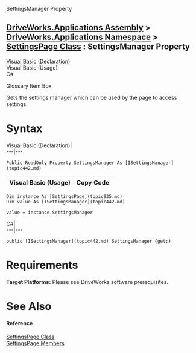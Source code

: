 SettingsManager Property   
  
[DriveWorks.Applications Assembly](topic13.md) > [DriveWorks.Applications Namespace](topic16.md) > [SettingsPage Class](topic935.md) : SettingsManager Property  
---  
  
Visual Basic (Declaration)    
Visual Basic (Usage)    
C# 

Glossary Item Box

Gets the settings manager which can be used by the page to access settings. 

# Syntax

Visual Basic (Declaration)|   
---|---  
      
    
    Public ReadOnly Property SettingsManager As [ISettingsManager](topic442.md)  
  
Visual Basic (Usage)| Copy Code  
---|---  
      
    
    Dim instance As [SettingsPage](topic935.md)
    Dim value As [ISettingsManager](topic442.md)
     
    value = instance.SettingsManager  
  
C#|   
---|---  
      
    
    public [ISettingsManager](topic442.md) SettingsManager {get;}  
  
# Requirements

**Target Platforms:** Please see DriveWorks software prerequisites.

# See Also

#### Reference

[SettingsPage Class](topic935.md)   
[SettingsPage Members](topic936.md)



